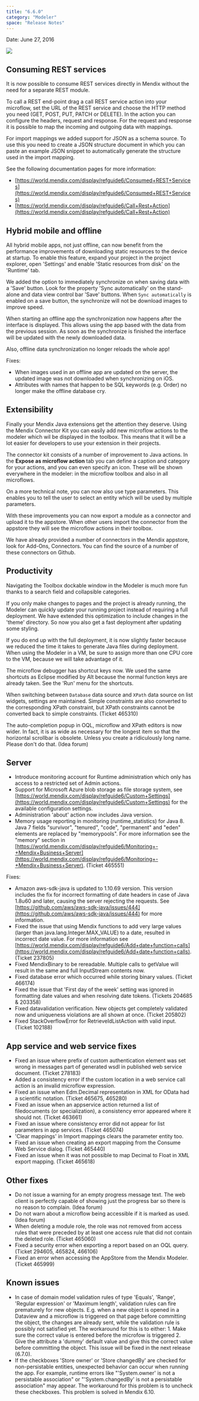 ```yaml
---
title: "6.6.0"
category: "Modeler"
space: "Release Notes"
---
```

Date: June 27, 2016



[![](attachments/819203/19399042.png)](https://appstore.home.mendix.com/link/modeler/6.6.0)

## Consuming REST services

It is now possible to consume REST services directly in Mendix without the need for a separate REST module.

To call a REST end-point drag a call REST service action into your microflow, set the URL of the REST service and choose the HTTP method you need (GET, POST, PUT, PATCH or DELETE). In the action you can configure the headers, request and response. For the request and response it is possible to map the incoming and outgoing data with mappings.

For import mappings we added support for JSON as a schema source. To use this you need to create a JSON structure document in which you can paste an example JSON snippet to automatically generate the structure used in the import mapping.

See the following documentation pages for more information:

*   [https://world.mendix.com/display/refguide6/Consumed+REST+Services](https://world.mendix.com/display/refguide6/Consumed+REST+Services)
*   [https://world.mendix.com/display/refguide6/Call+Rest+Action](https://world.mendix.com/display/refguide6/Call+Rest+Action)

## Hybrid mobile and offline

All hybrid mobile apps, not just offline, can now benefit from the performance improvements of downloading static resources to the device at startup. To enable this feature, expand your project in the project explorer, open 'Settings' and enable 'Static resources from disk' on the 'Runtime' tab.

We added the option to immediately synchronize on when saving data with a 'Save' button. Look for the property 'Sync automatically' on the stand-alone and data view control bar 'Save' buttons. When `Sync automatically` is enabled on a save button, the synchronize will not be download images to improve speed.

When starting an offline app the synchronization now happens after the interface is displayed. This allows using the app based with the data from the previous session. As soon as the synchronize is finished the interface will be updated with the newly downloaded data.

Also, offline data synchronization no longer reloads the whole app!

Fixes:

*   When images used in an offline app are updated on the server, the updated image was not downloaded when synchronizing on iOS.
*   Attributes with names that happen to be SQL keywords (e.g. Order) no longer make the offline database cry.

## Extensibility

Finally your Mendix Java extensions get the attention they deserve. Using the Mendix Connector Kit you can easily add new microflow actions to the modeler which wil be displayed in the toolbox. This means that it will be a lot easier for developers to use your extension in their projects.

The connector kit consists of a number of improvement to Java actions. In the **Expose as microflow action** tab you can define a caption and category for your actions, and you can even specify an icon. These will be shown everywhere in the modeler: in the microflow toolbox and also in all microflows.

On a more technical note, you can now also use type parameters. This enables you to tell the user to select an entity which will be used by multiple parameters.

With these improvements you can now export a module as a connector and upload it to the appstore. When other users import the connector from the appstore they will see the microflow actions in their toolbox.

We have already provided a number of connectors in the Mendix appstore, look for Add-Ons, Connectors. You can find the source of a number of these connectors on Github.

## Productivity

Navigating the Toolbox dockable window in the Modeler is much more fun thanks to a search field and collapsible categories.

If you only make changes to pages and the project is already running, the Modeler can quickly update your running project instead of requiring a full deployment. We have extended this optimization to include changes in the 'theme' directory. So now you also get a fast deployment after updating some styling.

If you do end up with the full deployment, it is now slightly faster because we reduced the time it takes to generate Java files during deployment. When using the Modeler in a VM, be sure to assign more than one CPU core to the VM, because we will take advantage of it.

The microflow debugger has shortcut keys now. We used the same shortcuts as Eclipse modified by Alt because the normal function keys are already taken. See the 'Run' menu for the shortcuts.

When switching between `Database` data source and `XPath` data source on list widgets, settings are maintained. Simple constraints are also converted to the corresponding XPath constraint, but XPath constraints cannot be converted back to simple constraints. (Ticket 465310)

The auto-completion popup in OQL, microflow and XPath editors is now wider. In fact, it is as wide as necessary for the longest item so that the horizontal scrollbar is obsolete. Unless you create a ridiculously long name. Please don't do that. (Idea forum)

## Server

*   Introduce monitoring account for Runtime administration which only has access to a restricted set of Admin actions.
*   Support for Microsoft Azure blob storage as file storage system, see [https://world.mendix.com/display/refguide6/Custom+Settings](https://world.mendix.com/display/refguide6/Custom+Settings) for the available configuration settings.
*   Administration 'about' action now includes Java version.
*   Memory usage reporting in monitoring (runtime_statistics) for Java 8\. Java 7 fields "survivor", "tenured", "code", "permanent" and "eden" elements are replaced by "memorypools". For more information see the "memory" section in [https://world.mendix.com/display/refguide6/Monitoring+-+Mendix+Business+Server](https://world.mendix.com/display/refguide6/Monitoring+-+Mendix+Business+Server). (Ticket 465551)

Fixes:

*   Amazon aws-sdk-java is updated to 1.10.69 version. This version includes the fix for incorrect formatting of date headers in case of Java 1.8u60 and later, causing the server rejecting the requests. See [https://github.com/aws/aws-sdk-java/issues/444](https://github.com/aws/aws-sdk-java/issues/444) for more information.
*   Fixed the issue that using Mendix functions to add very large values (larger than java.lang.Integer.MAX_VALUE) to a date, resulted in incorrect date value. For more information see [https://world.mendix.com/display/refguide6/Add+date+function+calls](https://world.mendix.com/display/refguide6/Add+date+function+calls). (Ticket 237805)
*   Fixed MendixBinary to be rereadable. Multiple calls to getValue will result in the same and full InputStream contents now.
*   Fixed database error which occurred while storing binary values. (Ticket 466174)
*   Fixed the issue that 'First day of the week' setting was ignored in formatting date values and when resolving date tokens. (Tickets 204685 & 203358)
*   Fixed datavalidation verification. New objects get completely validated now and uniqueness violations are all shown at once. (Ticket 205802)
*   Fixed StackOverflowError for RetrieveIdListAction with valid input. (Ticket 102188)

## App service and web service fixes

*   Fixed an issue where prefix of custom authentication element was set wrong in messages part of generated wsdl in published web service document. (Ticket 278183)
*   Added a consistency error if the custom location in a web service call action is an invalid microflow expression.
*   Fixed an issue when Edm.Decimal representation in XML for OData had a scientific notation. (Ticket 465675, 465280)
*   Fixed an issue when an appservice action returned a list of filedocuments (or specialization), a consistency error appeared where it should not. (Ticket 463661)
*   Fixed an issue where consistency error did not appear for list parameters in app services. (Ticket 465074)
*   'Clear mappings' in Import mappings clears the parameter entity too.
*   Fixed an issue when creating an export mapping from the Consume Web Service dialog. (Ticket 465440)
*   Fixed an issue when it was not possible to map Decimal to Float in XML export mapping. (Ticket 465618)

## Other fixes

*   Do not issue a warning for an empty progress message text. The web client is perfectly capable of showing just the progress bar so there is no reason to complain. (Idea forum)
*   Do not warn about a microflow being accessible if it is marked as used. (Idea forum)
*   When deleting a module role, the role was not removed from access rules that were preceded by at least one access rule that did not contain the deleted role. (Ticket 465060)
*   Fixed a security error when exporting a report based on an OQL query. (Ticket 294605, 465824, 466106)
*   Fixed an error when accessing the AppStore from the Mendix Modeler. (Ticket 465999)

## Known issues

*   In case of domain model validation rules of type 'Equals', 'Range', 'Regular expression' or 'Maximum length', validation rules can fire prematurely for new objects. E.g. when a new object is opened in a Dataview and a microflow is triggered on that page before committing the object, the changes are already sent, while the validation rule is possibly not satisfied yet.
    The workaround for this is to either: 1\. Make sure the correct value is entered before the microfow is triggered 2\. Give the attribute a 'dummy' default value and give this the correct value before committing the object.
    This issue will be fixed in the next release (6.7.0).
*   If the checkboxes 'Store owner' or 'Store changedBy' are checked for non-persistable entities, unexpected behavior can occur when running the app. For example, runtime errors like "'System.owner' is not a persistable association" or "'System.changedBy' is not a persistable association" may appear. The workaround for this problem is to uncheck these checkboxes. This problem is solved in Mendix 6.10.